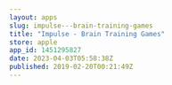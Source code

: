```yaml
---
layout: apps
slug: impulse---brain-training-games
title: "Impulse - Brain Training Games"
store: apple
app_id: 1451295827
date: 2023-04-03T05:58:38Z
published: 2019-02-20T00:21:49Z
---
```


